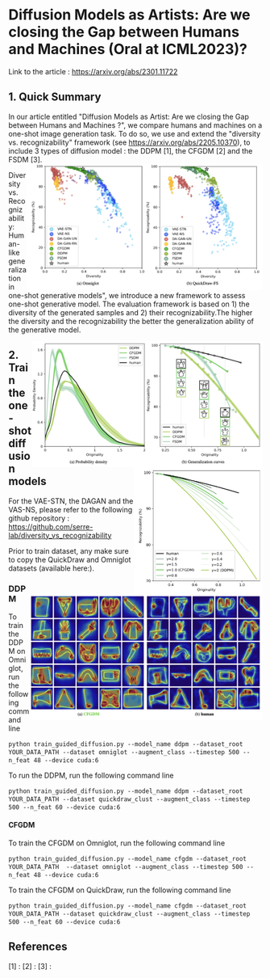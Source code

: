 # Diffusion Models as Artists: Are we closing the Gap between Humans and Machines (Oral at ICML2023)?

Link to the article : https://arxiv.org/abs/2301.11722

## 1. Quick Summary 
In our article entitled "Diffusion Models as Artist: Are we closing the Gap between Humans and Machines ?", we compare humans and machines on a one-shot image generation task. To do so, we use and extend the "diversity vs. recognizability" framework (see https://arxiv.org/abs/2205.10370), to include 3 types of diffusion model : the DDPM [1], the CFGDM [2] and the FSDM [3]. 
<img align="right" src="image/Fig2.png" height="250">

Diversity vs. Recognizability: Human-like generalization in one-shot generative models", we introduce a new framework to assess one-shot generative model. The evaluation framework is based on 1) the diversity of the generated samples and 2) their recognizability.The higher the diversity and the recognizability the better the generalization ability of the generative model.



<img align="right" src="image/Fig3.png" height="250">

<img align="right" src="image/Fig4.png" height="250">

<img align="right" src="image/Fig5.png" height="250">



## 2. Train the one-shot diffusion models 
For the VAE-STN, the DAGAN and the VAS-NS, please refer to the following github repository : https://github.com/serre-lab/diversity_vs_recognizability

Prior to train dataset, any make sure to copy the QuickDraw and Omniglot datasets (available here:).

### DDPM
To train the DDPM on Omniglot, run the following command line
```
python train_guided_diffusion.py --model_name ddpm --dataset_root YOUR_DATA_PATH --dataset omniglot --augment_class --timestep 500 --n_feat 48 --device cuda:6 
```

To run the DDPM, run the following command line
```
python train_guided_diffusion.py --model_name ddpm --dataset_root YOUR_DATA_PATH --dataset quickdraw_clust --augment_class --timestep 500 --n_feat 60 --device cuda:6 
```

#### CFGDM
To train the CFGDM on Omniglot, run the following command line
```
python train_guided_diffusion.py --model_name cfgdm --dataset_root YOUR_DATA_PATH  --dataset omniglot --augment_class --timestep 500 --n_feat 48 --device cuda:6 
```

To train the CFGDM on QuickDraw, run the following command line
```
python train_guided_diffusion.py --model_name cfgdm --dataset_root YOUR_DATA_PATH --dataset quickdraw_clust --augment_class --timestep 500 --n_feat 60 --device cuda:6 
```

## References
[1] : 
[2] :
[3] :
